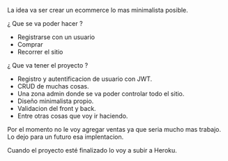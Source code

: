 La idea va ser crear un ecommerce lo mas minimalista posible. 

¿ Que se va poder hacer ?
 - Registrarse con un usuario
 - Comprar
 - Recorrer el sitio

¿ Que va tener el proyecto ?
 - Registro y autentificacion de usuario con JWT.
 - CRUD de muchas cosas.
 - Una zona admin donde se va poder controlar todo el sitio.
 - Diseño minimalista propio.
 - Validacion del front y back.
 - Entre otras cosas que voy ir haciendo.

Por el momento no le voy agregar ventas ya que seria mucho mas trabajo. Lo dejo para un futuro esa implentacion.

Cuando el proyecto esté finalizado lo voy a subir a Heroku.